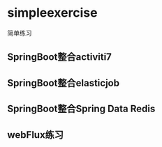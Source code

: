 # simpleexercise
简单练习

## SpringBoot整合activiti7

## SpringBoot整合elasticjob

## SpringBoot整合Spring Data Redis

## webFlux练习

